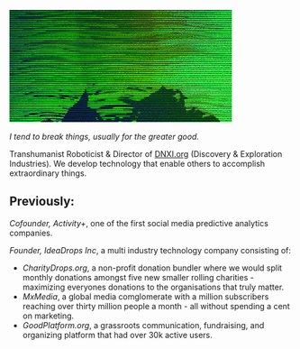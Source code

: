 <a title="Click to go to Drannex42.com" href="https://drannex42.com"><img src="https://github.com/drannex42/drannex42/blob/master/tumblr_5402a664c428e8a398ab73c5dbae395e_61f6b6ae_2048.gif?raw=true"></a>

*I tend to break things, usually for the greater good.*

Transhumanist Roboticist & Director of [DNXI.org](https://dnxi.org) (Discovery & Exploration Industries). We develop technology that enable others to accomplish extraordinary things.


## Previously:

*Cofounder, Activity+*, one of the first social media predictive analytics companies.

*Founder, IdeaDrops Inc*, a multi industry technology company consisting of:
- *CharityDrops.org*, a non-profit donation bundler where we would split monthly donations amongst five new smaller rolling charities - maximizing everyones donations to the organisations that truly matter. 
- *MxMedia*, a global media comglomerate with a million subscribers reaching over thirty million people a month - all without spending a cent on marketing.
- *GoodPlatform.org*, a grassroots communication, fundraising, and organizing platform that had over 30k active users. 
